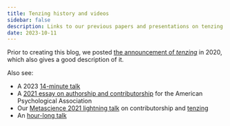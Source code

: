```yaml
---
title: Tenzing history and videos
sidebar: false
description: Links to our previous papers and presentations on tenzing
date: 2023-10-11
---
```


Prior to creating this blog, we posted [the announcement of _tenzing_](https://medium.com/@alexholcombe/announcing-tenzing-ceca6789d88c) in 2020, which also gives a good description of it.

Also see:

*  A 2023 [14-minute talk](https://www.youtube.com/watch?v=EI3gCGvmzVU)
*  A [2021 essay on authorship and contributorship]([url](https://www.apa.org/pubs/journals/resources/publishing-tips/giving-credit)) for the American Psychological Association
*  Our [Metascience 2021 lightning talk]([url](https://www.youtube.com/watch?v=z7gt3O3jKmQ)) on contributorship and [tenzing](tenzing.club)
*  An [hour-long talk](https://www.youtube.com/watch?v=NRnobtTPOKY)
